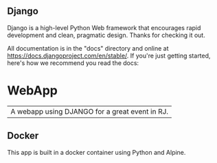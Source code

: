 Django
---

Django is a high-level Python Web framework that encourages rapid development and clean, pragmatic design. Thanks for checking it out.

All documentation is in the "docs" directory and online at https://docs.djangoproject.com/en/stable/. If you're just getting started, here's how we recommend you read the docs:

# WebApp

<table>
<tr>
<td>
  A webapp using DJANGO for a great event in RJ.
</td>
</tr>
</table>

## Docker

This app is built in a docker container using Python and Alpine.
